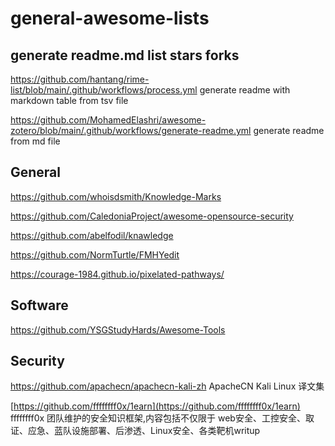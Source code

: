 # general-awesome-lists

## generate readme.md list stars forks

https://github.com/hantang/rime-list/blob/main/.github/workflows/process.yml generate readme with markdown table from tsv file

https://github.com/MohamedElashri/awesome-zotero/blob/main/.github/workflows/generate-readme.yml generate readme from md file
## General
https://github.com/whoisdsmith/Knowledge-Marks

https://github.com/CaledoniaProject/awesome-opensource-security

https://github.com/abelfodil/knawledge

https://github.com/NormTurtle/FMHYedit

https://courage-1984.github.io/pixelated-pathways/

## Software

https://github.com/YSGStudyHards/Awesome-Tools

## Security

https://github.com/apachecn/apachecn-kali-zh ApacheCN Kali Linux 译文集

[https://github.com/ffffffff0x/1earn](https://github.com/ffffffff0x/1earn) ffffffff0x 团队维护的安全知识框架,内容包括不仅限于 web安全、工控安全、取证、应急、蓝队设施部署、后渗透、Linux安全、各类靶机writup
